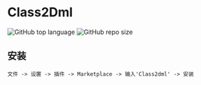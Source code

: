 # Class2Dml

![GitHub top language](https://img.shields.io/github/languages/top/zhouyi-up/class2dml)
![GitHub repo size](https://img.shields.io/github/repo-size/zhouyi-up/class2dml)



## 安装

`文件 -> 设置 -> 插件 -> Marketplace -> 输入'Class2dml' -> 安装`
